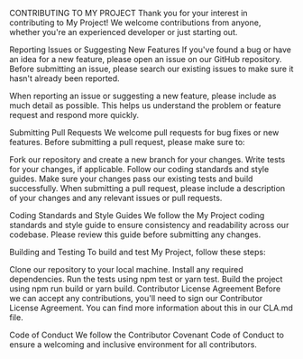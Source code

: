 CONTRIBUTING TO MY PROJECT
Thank you for your interest in contributing to My Project! We welcome contributions from anyone, whether you're an experienced developer or just starting out.

Reporting Issues or Suggesting New Features
If you've found a bug or have an idea for a new feature, please open an issue on our GitHub repository. Before submitting an issue, please search our existing issues to make sure it hasn't already been reported.

When reporting an issue or suggesting a new feature, please include as much detail as possible. This helps us understand the problem or feature request and respond more quickly.

Submitting Pull Requests
We welcome pull requests for bug fixes or new features. Before submitting a pull request, please make sure to:

Fork our repository and create a new branch for your changes.
Write tests for your changes, if applicable.
Follow our coding standards and style guides.
Make sure your changes pass our existing tests and build successfully.
When submitting a pull request, please include a description of your changes and any relevant issues or pull requests.

Coding Standards and Style Guides
We follow the My Project coding standards and style guide to ensure consistency and readability across our codebase. Please review this guide before submitting any changes.

Building and Testing
To build and test My Project, follow these steps:

Clone our repository to your local machine.
Install any required dependencies.
Run the tests using npm test or yarn test.
Build the project using npm run build or yarn build.
Contributor License Agreement
Before we can accept any contributions, you'll need to sign our Contributor License Agreement. You can find more information about this in our CLA.md file.

Code of Conduct
We follow the Contributor Covenant Code of Conduct to ensure a welcoming and inclusive environment for all contributors.
